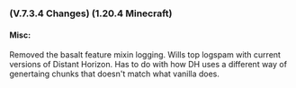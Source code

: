 ### **(V.7.3.4 Changes) (1.20.4 Minecraft)**

#### Misc:
Removed the basalt feature mixin logging. Wills top logspam with current versions of Distant Horizon.
 Has to do with how DH uses a different way of genertaing chunks that doesn't match what vanilla does.
